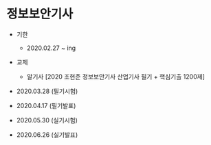 <h1> 정보보안기사</h1>

* 기한
  - 2020.02.27 ~ ing
  
* 교제
  - 알기사 [2020 조현준 정보보안기사 산업기사 필기 + 핵심기출 1200제]
  
* 2020.03.28 (필기시험)
* 2020.04.17 (필기발표)
* 2020.05.30 (실기시험)
* 2020.06.26 (실기발표)
